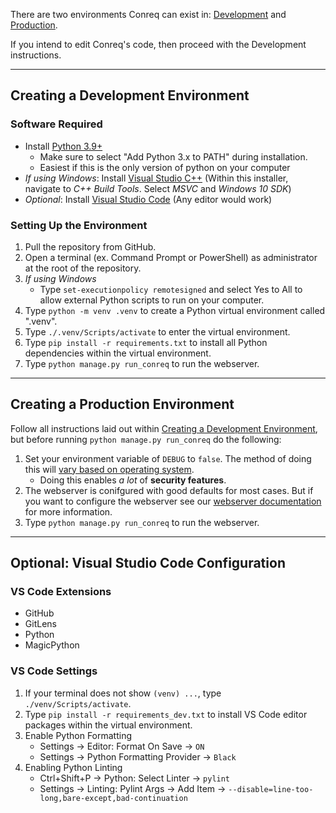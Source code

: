 There are two environments Conreq can exist in: [Development](#creating-a-development-environment) and [Production](#creating-a-production-environment).

If you intend to edit Conreq's code, then proceed with the Development instructions.

---

## Creating a Development Environment

### Software Required

-   Install [Python 3.9+](https://www.python.org/downloads/)
    -   Make sure to select "Add Python 3.x to PATH" during installation.
    -   Easiest if this is the only version of python on your computer
-   _If using Windows_: Install [Visual Studio C++](https://visualstudio.microsoft.com/visual-cpp-build-tools/) (Within this installer, navigate to _C++ Build Tools_. Select _MSVC_ and _Windows 10 SDK_)
-   _Optional_: Install [Visual Studio Code](https://code.visualstudio.com/) (Any editor would work)

### Setting Up the Environment

1. Pull the repository from GitHub.
2. Open a terminal (ex. Command Prompt or PowerShell) as administrator at the root of the repository.
3. _If using Windows_
    - Type `set-executionpolicy remotesigned` and select Yes to All to allow external Python scripts to run on your computer.
4. Type `python -m venv .venv` to create a Python virtual environment called ".venv".
5. Type `./.venv/Scripts/activate` to enter the virtual environment.
6. Type `pip install -r requirements.txt` to install all Python dependencies within the virtual environment.
7. Type `python manage.py run_conreq` to run the webserver.

---

## Creating a Production Environment

Follow all instructions laid out within [Creating a Development Environment](#creating-a-development-environment), but before running `python manage.py run_conreq` do the following:

1. Set your environment variable of `DEBUG` to `false`. The method of doing this will [vary based on operating system](https://www.twilio.com/blog/2017/01/how-to-set-environment-variables.html).
    - Doing this enables _a lot_ of **security features**.
2. The webserver is conifgured with good defaults for most cases. But if you want to configure the webserver see our [webserver documentation](/Conreq/configure/webserver/) for more information.
3. Type `python manage.py run_conreq` to run the webserver.

---

## Optional: Visual Studio Code Configuration

### VS Code Extensions

-   GitHub
-   GitLens
-   Python
-   MagicPython

### VS Code Settings

1. If your terminal does not show `(venv) ...`, type `./venv/Scripts/activate`.
2. Type `pip install -r requirements_dev.txt` to install VS Code editor packages within the virtual environment.
3. Enable Python Formatting
    - Settings -> Editor: Format On Save -> `ON`
    - Settings -> Python Formatting Provider -> `Black`
4. Enabling Python Linting
    - Ctrl+Shift+P -> Python: Select Linter -> `pylint`
    - Settings -> Linting: Pylint Args -> Add Item -> `--disable=line-too-long,bare-except,bad-continuation`
